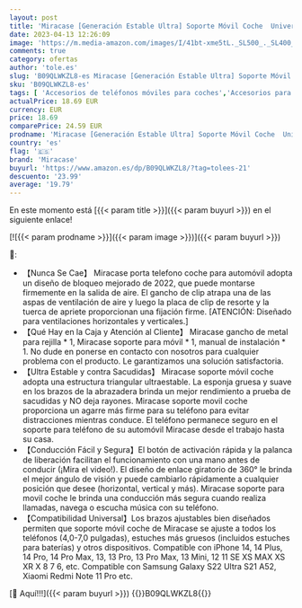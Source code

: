 ```yaml
---
layout: post
title: 'Miracase [Generación Estable Ultra] Soporte Móvil Coche  Universal Soporte Movil Coche para Rejilla  Porta Telefono para Coches  Compatible con iPhone 14 Pro MAX  13 12 11  Xiaomi  Samsung y Más'
date: 2023-04-13 12:26:09
image: 'https://m.media-amazon.com/images/I/41bt-xme5tL._SL500_._SL400_.jpg'
comments: true
category: ofertas
author: 'tole.es'
slug: 'B09QLWKZL8-es Miracase [Generación Estable Ultra] Soporte Móvil Coche...'
sku: 'B09QLWKZL8-es'
tags: [ 'Accesorios de teléfonos móviles para coches','Accesorios para móviles','Comunicación móvil y accesorios','Cunas de teléfonos móviles para coches','Electrónica','iphone','miracase','🇪🇸', ]
actualPrice: 18.69 EUR
currency: EUR
price: 18.69
comparePrice: 24.59 EUR
prodname: 'Miracase [Generación Estable Ultra] Soporte Móvil Coche  Universal Soporte Movil Coche para Rejilla  Porta Telefono para Coches  Compatible con iPhone 14 Pro MAX  13 12 11  Xiaomi  Samsung y Más'
country: 'es'
flag: '🇪🇸'
brand: 'Miracase'
buyurl: 'https://www.amazon.es/dp/B09QLWKZL8/?tag=tolees-21'
descuento: '23.99'
average: '19.79'
---
```


En este momento está [{{< param title >}}]({{< param buyurl >}}) en el siguiente enlace!

[![{{< param prodname >}}]({{< param image >}})]({{< param buyurl >}})

🔎:

- 【Nunca Se Cae】 Miracase porta telefono coche para automóvil adopta un diseño de bloqueo mejorado de 2022, que puede montarse firmemente en la salida de aire. El gancho de clip atrapa una de las aspas de ventilación de aire y luego la placa de clip de resorte y la tuerca de apriete proporcionan una fijación firme. [ATENCIÓN: Diseñado para ventilaciones horizontales y verticales.]
- 【Qué Hay en la Caja y Atención al Cliente】 Miracase gancho de metal para rejilla * 1, Miracase soporte para móvil * 1, manual de instalación * 1. No dude en ponerse en contacto con nosotros para cualquier problema con el producto. Le garantizamos una solución satisfactoria.
- 【Ultra Estable y contra Sacudidas】 Miracase soporte móvil coche adopta una estructura triangular ultraestable. La esponja gruesa y suave en los brazos de la abrazadera brinda un mejor rendimiento a prueba de sacudidas y NO deja rayones. Miracase soporte movil coche proporciona un agarre más firme para su teléfono para evitar distracciones mientras conduce. El teléfono permanece seguro en el soporte para teléfono de su automóvil Miracase desde el trabajo hasta su casa.
- 【Conducción Fácil y Segura】El botón de activación rápida y la palanca de liberación facilitan el funcionamiento con una mano antes de conducir (¡Mira el video!). El diseño de enlace giratorio de 360° le brinda el mejor ángulo de visión y puede cambiarlo rápidamente a cualquier posición que desee (horizontal, vertical y más). Miracase soporte para movil coche le brinda una conducción más segura cuando realiza llamadas, navega o escucha música con su teléfono.
- 【Compatibilidad Universal】Los brazos ajustables bien diseñados permiten que soporte móvil coche de Miracase se ajuste a todos los teléfonos (4,0-7,0 pulgadas), estuches más gruesos (incluidos estuches para baterías) y otros dispositivos. Compatible con iPhone 14, 14 Plus, 14 Pro, 14 Pro Max, 13, 13 Pro, 13 Pro Max, 13 Mini, 12 11 SE XS MAX XS XR X 8 7 6, etc. Compatible con Samsung Galaxy S22 Ultra S21 A52, Xiaomi Redmi Note 11 Pro etc.

[🛒 Aquí!!!]({{< param buyurl >}})
{{<world>}}B09QLWKZL8{{</world>}}
